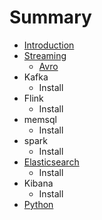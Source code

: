 # Summary

* [Introduction](README.md)
* [Streaming](summary.md)
   * [Avro](avro.md)
* Kafka
   * Install
* Flink
   * Install
* memsql
   * Install
* spark
   * Install
* [Elasticsearch](elasticsearch.md)
   * Install
* Kibana
   * Install
* [Python](python.md)

